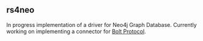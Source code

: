 ## rs4neo
In progress implementation of a driver for Neo4j Graph Database. Currently working on implementing a connector for [Bolt Protocol](https://boltprotocol.org/).